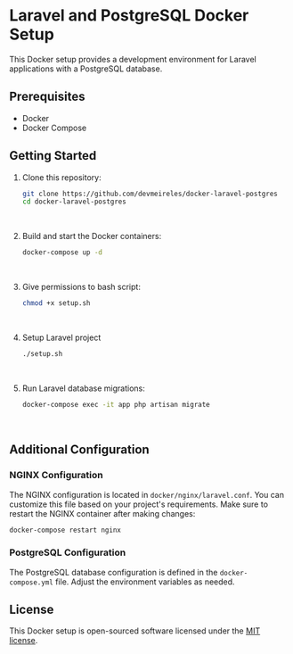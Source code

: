 # Laravel and PostgreSQL Docker Setup

This Docker setup provides a development environment for Laravel applications with a PostgreSQL database.

## Prerequisites

- Docker
- Docker Compose

## Getting Started

1. Clone this repository:

   ```bash
   git clone https://github.com/devmeireles/docker-laravel-postgres
   cd docker-laravel-postgres
   ```

    <br />

2. Build and start the Docker containers:

   ```bash
   docker-compose up -d
   ```

    <br />

3. Give permissions to bash script:

   ```bash
   chmod +x setup.sh
   ```

    <br />

4. Setup Laravel project

   ```bash
   ./setup.sh
   ```

    <br />

5. Run Laravel database migrations:

   ```bash
   docker-compose exec -it app php artisan migrate
   ```

    <br />

## Additional Configuration

### NGINX Configuration

The NGINX configuration is located in `docker/nginx/laravel.conf`. You can customize this file based on your project's requirements. Make sure to restart the NGINX container after making changes:

```bash
docker-compose restart nginx
```

### PostgreSQL Configuration

The PostgreSQL database configuration is defined in the `docker-compose.yml` file. Adjust the environment variables as needed.

## License

This Docker setup is open-sourced software licensed under the [MIT license](https://opensource.org/license/mit/).
